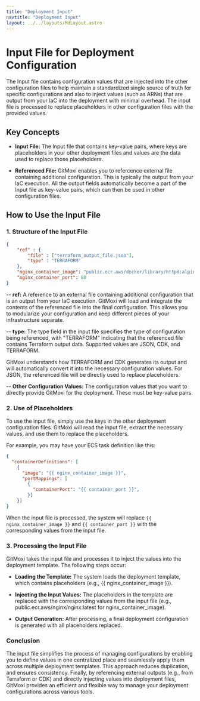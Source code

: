 ```yaml
---
title: "Deployment Input"
navtitle: "Deployment Input"
layout: ../../layouts/MdLayout.astro
---
```


# Input File for Deployment Configuration

The Input file contains configuration values that are injected into the other configuration files to help maintain a standardized single source of truth for specific configurations and also to inject values (such as ARNs) that are output from your IaC into the deployment with minimal overhead. The input file is processed to replace placeholders in other configuration files with the provided values.

## Key Concepts
- **Input File:** The Input file that contains key-value pairs, where keys are placeholders in your other deployment files and values are the data used to replace those placeholders.

- **Referenced File:** GitMoxi enables you to refercence external file containing additional configuration. This is typically the output from your IaC execution. All the output fields automatically become a part of the Input file as key-value pairs, which can then be used in other configuration files.

## How to Use the Input File

### 1. Structure of the Input File

```json
{
    "ref" : {
        "file" : ["terraform_output_file.json"],
        "type" : "TERRAFORM"
    },
    "nginx_container_image": "public.ecr.aws/docker/library/httpd:alpine3.20",
    "nginx_container_port": 80
}
```

-- **ref:** A reference to an external file containing additional configuration that is an output from your IaC execution. GitMoxi will load and integrate the contents of the referenced file into the final configuration. This allows you to modularize your configuration and keep different pieces of your infrastructure separate.

-- **type:** The type field in the input file specifies the type of configuration being referenced, with "TERRAFORM" indicating that the referenced file contains Terraform output data. Supported values are JSON, CDK, and TERRAFORM. 

GitMoxi understands how TERRAFORM and CDK generates its output and will automatically convert it into the necessary configuration values. For JSON, the referenced file will be directly used to replace placeholders.

-- **Other Configuration Values:** The configuration values that you want to directly provide GitMoxi for the deployment. These must be key-value pairs. 

### 2. Use of Placeholders

To use the input file, simply use the keys in the other deployment configuration files. GitMoxi will read the input file, extract the necessary values, and use them to replace the placeholders.

For example, you may have your ECS task definition like this:
```json
{
  "containerDefinitions": [
    {
      "image": "{{ nginx_container_image }}",
      "portMappings": [
        {
          "containerPort": "{{ container_port }}",
        }]
    }]
}
```
When the input file is processed, the system will replace `{{ nginx_container_image }}` and `{{ container_port }}` with the corresponding values from the input file.

### 3. Processing the Input File
GitMoxi takes the input file and processes it to inject the values into the deployment template. The following steps occur:

- **Loading the Template:** The system loads the deployment template, which contains placeholders (e.g., {{ nginx_container_image }}).

- **Injecting the Input Values:** The placeholders in the template are replaced with the corresponding values from the input file (e.g., public.ecr.aws/nginx/nginx:latest for nginx_container_image).

- **Output Generation:** After processing, a final deployment configuration is generated with all placeholders replaced.

### Conclusion

The input file simplifies the process of managing configurations by enabling you to define values in one centralized place and seamlessly apply them across multiple deployment templates. This approach reduces duplication, and ensures consistency. Finally, by referencing external outputs (e.g., from Terraform or CDK) and directly injecting values into deployment files, GitMoxi provides an efficient and flexible way to manage your deployment configurations across various tools.






